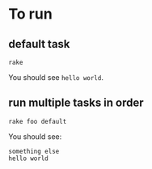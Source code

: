 # To run

## default task
```shell
rake
```

You should see `hello world`.

## run multiple tasks in order
```shell
rake foo default
```

You should see:
```
something else
hello world
```
